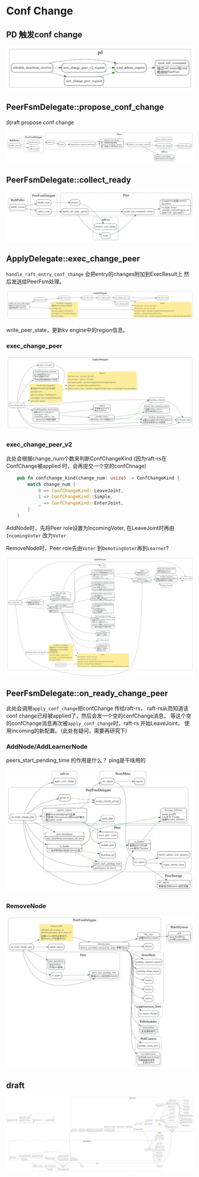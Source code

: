 # Conf Change

<!-- toc -->

## PD 触发conf change

![](./dot/pd_conf_change.svg)

## PeerFsmDelegate::propose_conf_change

向raft propose conf change

![](./dot/tikv_propose_conf_change.svg)


## PeerFsmDelegate::collect_ready

![](./dot/conf_change_collect_ready.svg)

## ApplyDelegate::exec_change_peer


`handle_raft_entry_conf_change` 会把entry的changes附加到ExecResult上 
然后发送给PeerFsm处理。

![](./dot/handle_raft_entry_conf_change.svg)

write_peer_state，更新kv engine中的region信息。

### exec_change_peer

![](./dot/exec_change_peer.svg)

### exec_change_peer_v2

此处会根据change_num个数来判断ConfChangeKind (因为raft-rs在ConfChange被applied
时，会再提交一个空的confChnage)

```rust
    pub fn confchange_kind(change_num: usize) -> ConfChangeKind {
        match change_num {
            0 => ConfChangeKind::LeaveJoint,
            1 => ConfChangeKind::Simple,
            _ => ConfChangeKind::EnterJoint,
        }
    }
```



AddNode时，先将Peer role设置为IncomingVoter, 在LeaveJoint时再由`IncomingVoter`
改为`Voter`

RemoveNode时，Peer role先由`Voter` 到`DemotingVoter`再到`Learner`?

![](./dot/exec_change_peer_v2.svg)

## PeerFsmDelegate::on_ready_change_peer

此处会调用`apply_conf_change`把confChange 传给raft-rs，
raft-rs从而知道该conf change已经被applied了，然后会发一个空的confChange消息，
等这个空的confChange消息再次被`apply_conf_change`时，raft-rs 开始LeaveJoint，
使用incoming的新配置。（此处有疑问，需要再研究下)

### AddNode/AddLearnerNode

peers_start_pending_time 的作用是什么？
ping是干啥用的

![](./dot/on_ready_change_peer_add.svg)

### RemoveNode

![](./dot/on_ready_change_peer_remove.svg)

## draft

![](./dot/tikv_conf_change.svg)
